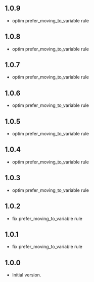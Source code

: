 ## 1.0.9
- optim prefer_moving_to_variable rule

## 1.0.8
- optim prefer_moving_to_variable rule

## 1.0.7
- optim prefer_moving_to_variable rule

## 1.0.6
- optim prefer_moving_to_variable rule

## 1.0.5
- optim prefer_moving_to_variable rule

## 1.0.4
- optim prefer_moving_to_variable rule

## 1.0.3
- optim prefer_moving_to_variable rule

## 1.0.2
- fix prefer_moving_to_variable rule

## 1.0.1
- fix prefer_moving_to_variable rule

## 1.0.0
- Initial version.
